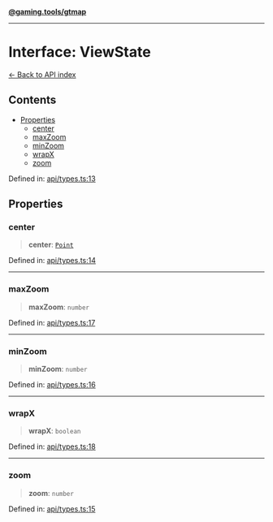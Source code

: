 [**@gaming.tools/gtmap**](README.md)

***

# Interface: ViewState

[← Back to API index](./README.md)

## Contents

- [Properties](#properties)
  - [center](#center)
  - [maxZoom](#maxzoom)
  - [minZoom](#minzoom)
  - [wrapX](#wrapx)
  - [zoom](#zoom)

Defined in: [api/types.ts:13](https://github.com/gamingtools/gt-map/blob/05d69e937e6093e14da4884825215d18bb9b0084/packages/gtmap/src/api/types.ts#L13)

## Properties

### center

> **center**: [`Point`](TypeAlias.Point.md)

Defined in: [api/types.ts:14](https://github.com/gamingtools/gt-map/blob/05d69e937e6093e14da4884825215d18bb9b0084/packages/gtmap/src/api/types.ts#L14)

***

### maxZoom

> **maxZoom**: `number`

Defined in: [api/types.ts:17](https://github.com/gamingtools/gt-map/blob/05d69e937e6093e14da4884825215d18bb9b0084/packages/gtmap/src/api/types.ts#L17)

***

### minZoom

> **minZoom**: `number`

Defined in: [api/types.ts:16](https://github.com/gamingtools/gt-map/blob/05d69e937e6093e14da4884825215d18bb9b0084/packages/gtmap/src/api/types.ts#L16)

***

### wrapX

> **wrapX**: `boolean`

Defined in: [api/types.ts:18](https://github.com/gamingtools/gt-map/blob/05d69e937e6093e14da4884825215d18bb9b0084/packages/gtmap/src/api/types.ts#L18)

***

### zoom

> **zoom**: `number`

Defined in: [api/types.ts:15](https://github.com/gamingtools/gt-map/blob/05d69e937e6093e14da4884825215d18bb9b0084/packages/gtmap/src/api/types.ts#L15)
